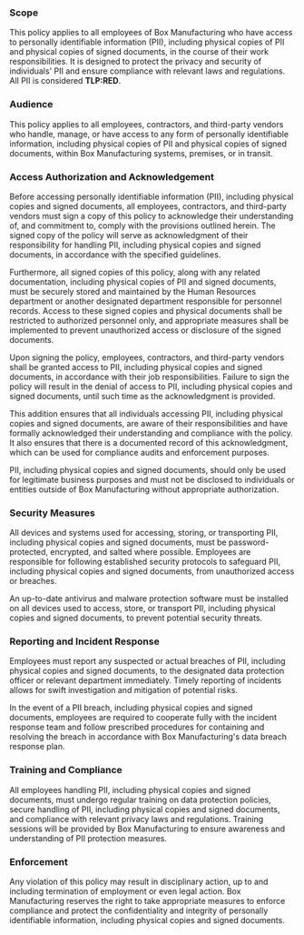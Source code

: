 ### Scope
This policy applies to all employees of Box Manufacturing who have access to personally identifiable information (PII), including physical copies of PII and physical copies of signed documents, in the course of their work responsibilities. It is designed to protect the privacy and security of individuals' PII and ensure compliance with relevant laws and regulations. All PII is considered **TLP:RED**.

### Audience
This policy applies to all employees, contractors, and third-party vendors who handle, manage, or have access to any form of personally identifiable information, including physical copies of PII and physical copies of signed documents, within Box Manufacturing systems, premises, or in transit.

### Access Authorization and Acknowledgement

Before accessing personally identifiable information (PII), including physical copies and signed documents, all employees, contractors, and third-party vendors must sign a copy of this policy to acknowledge their understanding of, and commitment to, comply with the provisions outlined herein. The signed copy of the policy will serve as acknowledgment of their responsibility for handling PII, including physical copies and signed documents, in accordance with the specified guidelines.

Furthermore, all signed copies of this policy, along with any related documentation, including physical copies of PII and signed documents, must be securely stored and maintained by the Human Resources department or another designated department responsible for personnel records. Access to these signed copies and physical documents shall be restricted to authorized personnel only, and appropriate measures shall be implemented to prevent unauthorized access or disclosure of the signed documents.

Upon signing the policy, employees, contractors, and third-party vendors shall be granted access to PII, including physical copies and signed documents, in accordance with their job responsibilities. Failure to sign the policy will result in the denial of access to PII, including physical copies and signed documents, until such time as the acknowledgment is provided.

This addition ensures that all individuals accessing PII, including physical copies and signed documents, are aware of their responsibilities and have formally acknowledged their understanding and compliance with the policy. It also ensures that there is a documented record of this acknowledgment, which can be used for compliance audits and enforcement purposes.

PII, including physical copies and signed documents, should only be used for legitimate business purposes and must not be disclosed to individuals or entities outside of Box Manufacturing without appropriate authorization.

### Security Measures
All devices and systems used for accessing, storing, or transporting PII, including physical copies and signed documents, must be password-protected, encrypted, and salted where possible. Employees are responsible for following established security protocols to safeguard PII, including physical copies and signed documents, from unauthorized access or breaches.

An up-to-date antivirus and malware protection software must be installed on all devices used to access, store, or transport PII, including physical copies and signed documents, to prevent potential security threats.

### Reporting and Incident Response
Employees must report any suspected or actual breaches of PII, including physical copies and signed documents, to the designated data protection officer or relevant department immediately. Timely reporting of incidents allows for swift investigation and mitigation of potential risks.

In the event of a PII breach, including physical copies and signed documents, employees are required to cooperate fully with the incident response team and follow prescribed procedures for containing and resolving the breach in accordance with Box Manufacturing's data breach response plan.

### Training and Compliance
All employees handling PII, including physical copies and signed documents, must undergo regular training on data protection policies, secure handling of PII, including physical copies and signed documents, and compliance with relevant privacy laws and regulations. Training sessions will be provided by Box Manufacturing to ensure awareness and understanding of PII protection measures.

### Enforcement
Any violation of this policy may result in disciplinary action, up to and including termination of employment or even legal action. Box Manufacturing reserves the right to take appropriate measures to enforce compliance and protect the confidentiality and integrity of personally identifiable information, including physical copies and signed documents.

